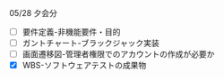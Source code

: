 05/28 夕会分
+ [ ] 要件定義-非機能要件・目的
+ [ ] ガントチャート-ブラックジャック実装
+ [ ] 画面遷移図-管理者権限でのアカウントの作成が必要か
+ [x] WBS-ソフトウェアテストの成果物